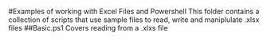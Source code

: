 #Examples of working with Excel Files and Powershell
This folder contains a collection of scripts that use sample files
to read, write and maniplulate .xlsx files
##Basic.ps1
Covers reading from a .xlxs file